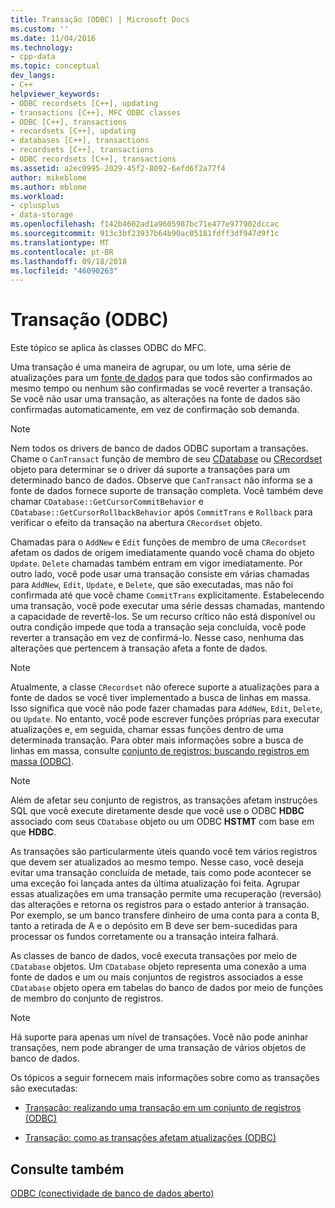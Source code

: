 ```yaml
---
title: Transação (ODBC) | Microsoft Docs
ms.custom: ''
ms.date: 11/04/2016
ms.technology:
- cpp-data
ms.topic: conceptual
dev_langs:
- C++
helpviewer_keywords:
- ODBC recordsets [C++], updating
- transactions [C++], MFC ODBC classes
- ODBC [C++], transactions
- recordsets [C++], updating
- databases [C++], transactions
- recordsets [C++], transactions
- ODBC recordsets [C++], transactions
ms.assetid: a2ec0995-2029-45f2-8092-6efd6f2a77f4
author: mikeblome
ms.author: mblome
ms.workload:
- cplusplus
- data-storage
ms.openlocfilehash: f142b4602ad1a9605987bc71e477e977902dccac
ms.sourcegitcommit: 913c3bf23937b64b90ac05181fdff3df947d9f1c
ms.translationtype: MT
ms.contentlocale: pt-BR
ms.lasthandoff: 09/18/2018
ms.locfileid: "46090263"
---
```

# <a name="transaction-odbc"></a>Transação (ODBC)

Este tópico se aplica às classes ODBC do MFC.  
  
Uma transação é uma maneira de agrupar, ou um lote, uma série de atualizações para um [fonte de dados](../../data/odbc/data-source-odbc.md) para que todos são confirmados ao mesmo tempo ou nenhum são confirmadas se você reverter a transação. Se você não usar uma transação, as alterações na fonte de dados são confirmadas automaticamente, em vez de confirmação sob demanda.  
  
> [!NOTE]
>  Nem todos os drivers de banco de dados ODBC suportam a transações. Chame o `CanTransact` função de membro de seu [CDatabase](../../mfc/reference/cdatabase-class.md) ou [CRecordset](../../mfc/reference/crecordset-class.md) objeto para determinar se o driver dá suporte a transações para um determinado banco de dados. Observe que `CanTransact` não informa se a fonte de dados fornece suporte de transação completa. Você também deve chamar `CDatabase::GetCursorCommitBehavior` e `CDatabase::GetCursorRollbackBehavior` após `CommitTrans` e `Rollback` para verificar o efeito da transação na abertura `CRecordset` objeto.  
  
Chamadas para o `AddNew` e `Edit` funções de membro de uma `CRecordset` afetam os dados de origem imediatamente quando você chama do objeto `Update`. `Delete` chamadas também entram em vigor imediatamente. Por outro lado, você pode usar uma transação consiste em várias chamadas para `AddNew`, `Edit`, `Update`, e `Delete`, que são executadas, mas não foi confirmada até que você chame `CommitTrans` explicitamente. Estabelecendo uma transação, você pode executar uma série dessas chamadas, mantendo a capacidade de revertê-los. Se um recurso crítico não está disponível ou outra condição impede que toda a transação seja concluída, você pode reverter a transação em vez de confirmá-lo. Nesse caso, nenhuma das alterações que pertencem à transação afeta a fonte de dados.  
  
> [!NOTE]
>  Atualmente, a classe `CRecordset` não oferece suporte a atualizações para a fonte de dados se você tiver implementado a busca de linhas em massa. Isso significa que você não pode fazer chamadas para `AddNew`, `Edit`, `Delete`, ou `Update`. No entanto, você pode escrever funções próprias para executar atualizações e, em seguida, chamar essas funções dentro de uma determinada transação. Para obter mais informações sobre a busca de linhas em massa, consulte [conjunto de registros: buscando registros em massa (ODBC)](../../data/odbc/recordset-fetching-records-in-bulk-odbc.md).  
  
> [!NOTE]
>  Além de afetar seu conjunto de registros, as transações afetam instruções SQL que você execute diretamente desde que você use o ODBC **HDBC** associado com seus `CDatabase` objeto ou um ODBC **HSTMT** com base em que **HDBC**.  
  
As transações são particularmente úteis quando você tem vários registros que devem ser atualizados ao mesmo tempo. Nesse caso, você deseja evitar uma transação concluída de metade, tais como pode acontecer se uma exceção foi lançada antes da última atualização foi feita. Agrupar essas atualizações em uma transação permite uma recuperação (reversão) das alterações e retorna os registros para o estado anterior à transação. Por exemplo, se um banco transfere dinheiro de uma conta para a conta B, tanto a retirada de A e o depósito em B deve ser bem-sucedidas para processar os fundos corretamente ou a transação inteira falhará.  
  
As classes de banco de dados, você executa transações por meio de `CDatabase` objetos. Um `CDatabase` objeto representa uma conexão a uma fonte de dados e um ou mais conjuntos de registros associados a esse `CDatabase` objeto opera em tabelas do banco de dados por meio de funções de membro do conjunto de registros.  
  
> [!NOTE]
>  Há suporte para apenas um nível de transações. Você não pode aninhar transações, nem pode abranger de uma transação de vários objetos de banco de dados.  
  
Os tópicos a seguir fornecem mais informações sobre como as transações são executadas:  
  
- [Transação: realizando uma transação em um conjunto de registros (ODBC)](../../data/odbc/transaction-performing-a-transaction-in-a-recordset-odbc.md)  
  
- [Transação: como as transações afetam atualizações (ODBC)](../../data/odbc/transaction-how-transactions-affect-updates-odbc.md)  
  
## <a name="see-also"></a>Consulte também  

[ODBC (conectividade de banco de dados aberto)](../../data/odbc/open-database-connectivity-odbc.md)